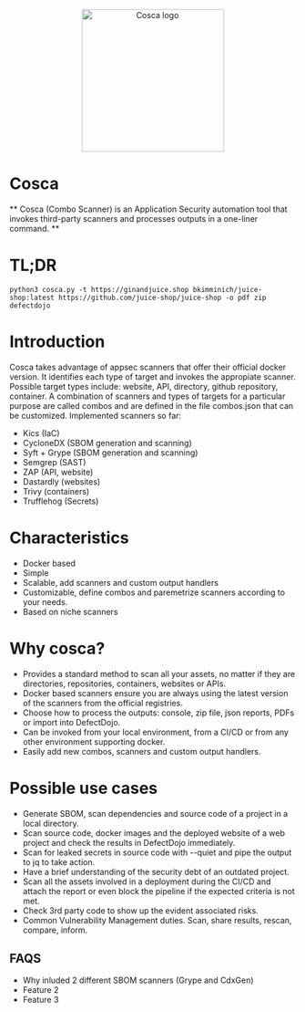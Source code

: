
<p align="center">
    <img src="https://github.com/user-attachments/assets/2598e2c1-5f41-4f8e-8dd5-c9b3057ddb5b" width="250" alt="Cosca logo">
</p>

# Cosca

** Cosca (Combo Scanner) is an Application Security automation tool that invokes third-party scanners and processes outputs in a one-liner command. **

# TL;DR
```console
python3 cosca.py -t https://ginandjuice.shop bkimminich/juice-shop:latest https://github.com/juice-shop/juice-shop -o pdf zip defectdojo
```

# Introduction

Cosca takes advantage of appsec scanners that offer their official docker version. It identifies each type of target and invokes the appropiate scanner.
Possible target types include: website, API, directory, github repository, container. 
A combination of scanners and types of targets for a particular purpose are called combos and are defined in the file combos.json that can be customized. 
Implemented scanners so far: 
- Kics (IaC)
- CycloneDX (SBOM generation and scanning)
- Syft + Grype (SBOM generation and scanning)
- Semgrep (SAST)
- ZAP (API, website)
- Dastardly (websites)
- Trivy (containers)
- Trufflehog (Secrets)


# Characteristics

- Docker based
- Simple
- Scalable, add scanners and custom output handlers
- Customizable, define combos and paremetrize scanners according to your needs.
- Based on niche scanners

# Why cosca?

- Provides a standard method to scan all your assets, no matter if they are directories, repositories, containers, websites or APIs.
- Docker based scanners ensure you are always using the latest version of the scanners from the official registries.
- Choose how to process the outputs: console, zip file, json reports, PDFs or import into DefectDojo.
- Can be invoked from your local environment, from a CI/CD or from any other environment supporting docker.
- Easily add new combos, scanners and custom output handlers.

# Possible use cases
- Generate SBOM, scan dependencies and source code of a project in a local directory.
- Scan source code, docker images and the deployed website of a web project and check the results in DefectDojo immediately.
- Scan for leaked secrets in source code with --quiet and pipe the output to jq to take action.
- Have a brief understanding of the security debt of an outdated project. 
- Scan all the assets involved in a deployment during the CI/CD and attach the report or even block the pipeline if the expected criteria is not met.
- Check 3rd party code to show up the evident associated risks.
- Common Vulnerability Management duties. Scan, share results, rescan, compare, inform.



## FAQS

- Why inluded 2 different SBOM scanners (Grype and CdxGen)
- Feature 2
- Feature 3
